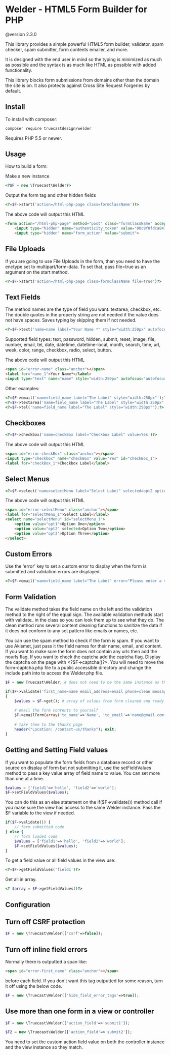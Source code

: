 Welder - HTML5 Form Builder for PHP
=======================================
@version 2.3.0

This library provides a simple powerful HTML5 form builder, validator, spam checker, spam submitter, form contents emailer, and more.

It is designed with the end user in mind so the typing is minimized as much as possible and the syntax is as much like HTML as possible with added functionality.

This library blocks form submissions from domains other than the domain the site is on. It also protects against Cross Site Request Forgeries by default.  

Install
-------

To install with composer:

```sh
composer require truecastdesign/welder
```

Requires PHP 5.5 or newer.

Usage
-----

How to build a form:

Make a new instance

```php
<?$F = new \Truecast\Welder?>
```

Output the form tag and other hidden fields

```php
<?=$F->start('action=/html-php-page class=formClassName')?>
```

The above code will output this HTML

```html
<form action="/html-php-page" method="post" class="formClassName" accept-charset="utf-8">
	<input type="hidden" name="authenticity_token" value="00c9f0fdca847c547ac0292d8d45e0e1ebcd5e395dffc4daf2a0b16420616cf2">
	<input type="hidden" name="form_action" value="submit">
```

File Uploads
---

If you are going to use File Uploads in the form, than you need to have the enctype set to multipart/form-data. To set that, pass file=true as an argument on the start method.


```php
<?=$F->start('action=/html-php-page class=formClassName file=true')?>
```

Text Fields
----------- 

The method names are the type of field you want. textarea, checkbox, etc. The double quotes in the property string are not needed if the value does not have spaces. Saves typing by skipping them if not needed.

```php
<?=$F->text('name=name label="Your Name *" style="width:250px" autofocus=autofocus pattern="^^([1-zA-Z0-1@.\s]{1,255})$" ');?>
```

Supported field types: text, password, hidden, submit, reset, image, file, number, email, tel, date, datetime, datetime-local, month, search, time, url, week, color, range, checkbox, radio, select, button.

The above code will output this HTML

```html
<span id="error-name" class="anchor"></span>
<label for="name_1">Your Name*</label> 
<input type="text" name="name" style="width:250px" autofocus="autofocus" pattern="^^([1-zA-Z0-1@.\s]{1,255})$" id="name_1">
```

Other examples:

```php
<?=$F->email('name=field_name label="The Label" style="width:250px"');?>
<?=$F->textarea('name=field_name label="The Label" style="width:250px"');?>
<?=$F->tel('name=field_name label="The Label" style="width:250px"');?>
```

Checkboxes
----------

```php
<?=$F->checkbox('name=checkBox label="Checkbox Label" value=Yes')?>
```

The above code will output this HTML

```html
<span id="error-checkBox" class="anchor"></span>
<input type="checkbox" name="checkBox" value="Yes" id="checkBox_1"> 
<label for="checkBox_1">Checkbox Label</label> 
```

Select Menus
------------

```php
<?=$F->select('name=selectMenu label="Select Label" selected=opt2 options="opt1:Option One| opt2:Option Two| opt3:Option Three"')?>
```

The above code will output this HTML

```html
<span id="error-selectMenu" class="anchor"></span>
<label for="selectMenu_1">Select Label</label> 
<select name="selectMenu" id="selectMenu_1">
	<option value="opt1">Option One</option>
	<option value="opt2" selected>Option Two</option>
	<option value="opt3">Option Three</option>
</select>
```

Custom Errors
-------------

Use the 'error' key to set a custom error to display when the form is submitted and validation errors are displayed.

```php
<?=$F->email('name=field_name label="The Label" error="Please enter a valid email address!"');?>
```


Form Validation
---------------

The validate method takes the field name on the left and the validation method to the right of the equal sign. The available validation methods start with validate_ in the class so you can look them up to see what they do. The clean method runs several content cleaning functions to sanitize the data if it does not conform to any set pattern like emails or names, etc.

You can use the spam method to check if the form is spam. If you want to use Akismet, just pass it the field names for their name, email, and content. If you want to make sure the form does not contain any urls then add the nourls flag. If you want to check the captcha add the captcha flag. Display the captcha on the page with &lt;?$F-&gt;captcha()?&gt;. You will need to move the form-captcha.php file to a public accessible directory and change the include path into to access the Welder.php file.

```php
$F = new Truecast\Welder; # does not need to be the same instance as the one used to build the form but can be.

if($F->validate('first_name=name email_address=email phone=clean message=required') and $F->spam('akismet=name,email,content nourls captcha')) # valid
{
	$values = $F->get(); # array of values from form cleaned and ready to insert into database or what ever.
	
	# email the form contents to yourself
	$F->emailForm(array('to_name'=>'Name', 'to_email'=>'name@gmail.com', 'from_name'=>$values['name'], 'from_email'=>$values['email'], 'subject'=>'Contact from Website', 'type'=>'html'), [name, email, phone, message]);
	
	# take them to the thanks page
	header("Location: /contact-us/thanks"); exit;
}
```

Getting and Setting Field values
---

If you want to populate the form fields from a database record or other source on display of form but not submitting it, use the setFieldValues method to pass a key value array of field name to value. You can set more than one at a time.

```php
$values = ['field1'=>'hello', 'field2'=>'world'];
$F->setFieldValues($values);
```

You can do this as an else statement on the if($F->validate()) method call if you make sure the view has access to the same Welder instance. Pass the $F variable to the view if needed.

```php
if($F->validate()) {
	// form submitted code
} else {
	// form loaded code
	$values = ['field1'=>'hello', 'field2'=>'world'];
	$F->setFieldValues($values);
}
```

To get a field value or all field values in the view use:

```php
<?=$F->getFieldValues('field1')?>
```

Get all in array.

```php
<? $array = $F->getFieldValues()?>
```


Configuration
---

## Turn off CSRF protection

```php
$F = new \Truecast\Welder(['csrf'=>false]);
```

## Turn off inline field errors

Normally there is outputted a span like:
```html
<span id="error-first_name" class="anchor"></span>
```
before each field. If you don't want this tag outputted for some reason, turn it off using the below code.

```php
$F = new \Truecast\Welder(['hide_field_error_tags'=>true]);
```

## Use more than one form in a view or controller

```php
$F = new \Truecast\Welder(['action_field'=>'submit1']);

$F2 = new \Truecast\Welder(['action_field'=>'submit2']);
```

You need to set the custom action field value on both the controller instance and the view instance so they match.
